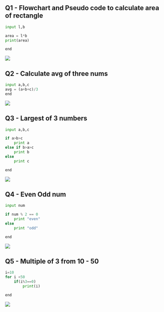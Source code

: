 ## Q1 - Flowchart and Pseudo code to calculate area of rectangle

```python
input l,b

area = l*b
print(area)

end
```

![](./imgs/rect_area.png)

## Q2 - Calculate avg of three nums

```python
input a,b,c
avg = (a+b+c)/3
end
```

![](./imgs/three_nums_avg.png)

## Q3 - Largest of 3 numbers

```python
input a,b,c

if a>b>c
    print a
else if b>a>c
    print b
else
    print c

end
```

![](./imgs/largest_between_three.png)

## Q4 - Even Odd num

```python
input num

if num % 2 == 0
    print "even"
else
    print "odd"

end

```

![](./imgs/even_odd.png)

## Q5 - Multiple of 3 from 10 - 50

```python
i=10
for i <50
    if(i%3==0)
        print(i)

end
```

![](./imgs/three_multiples.png)
